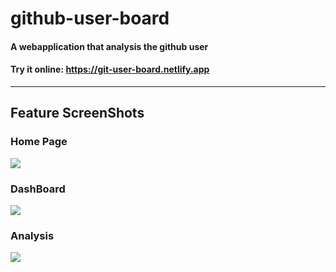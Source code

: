 # github-user-board
#### A webapplication that analysis the github user
#### Try it online: https://git-user-board.netlify.app
- - -
## Feature ScreenShots
### Home Page
![](https://user-images.githubusercontent.com/48079913/95413621-dba78580-08f9-11eb-9c0c-37579730c126.png)
### DashBoard
![](https://user-images.githubusercontent.com/48079913/95413539-b581e580-08f9-11eb-8700-e76a2da7e64a.jpg)
### Analysis
![](https://user-images.githubusercontent.com/48079913/95413708-14dff580-08fa-11eb-9df9-176b5a611354.png)
